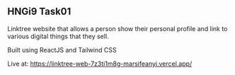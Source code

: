 ## HNGi9 Task01

Linktree website that allows a person show their personal profile and link to various digital things that they sell.

Built using ReactJS and Tailwind CSS

Live at:
https://linktree-web-7z3ti1m8g-marsifeanyi.vercel.app/
